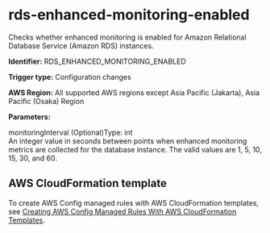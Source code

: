 # rds\-enhanced\-monitoring\-enabled<a name="rds-enhanced-monitoring-enabled"></a>

Checks whether enhanced monitoring is enabled for Amazon Relational Database Service \(Amazon RDS\) instances\. 

**Identifier:** RDS\_ENHANCED\_MONITORING\_ENABLED

**Trigger type:** Configuration changes

**AWS Region:** All supported AWS regions except Asia Pacific \(Jakarta\), Asia Pacific \(Osaka\) Region

**Parameters:**

monitoringInterval \(Optional\)Type: int  
An integer value in seconds between points when enhanced monitoring metrics are collected for the database instance\. The valid values are 1, 5, 10, 15, 30, and 60\.

## AWS CloudFormation template<a name="w76aac11c31c17b7d377c15"></a>

To create AWS Config managed rules with AWS CloudFormation templates, see [Creating AWS Config Managed Rules With AWS CloudFormation Templates](aws-config-managed-rules-cloudformation-templates.md)\.